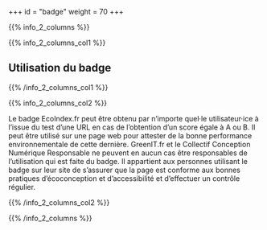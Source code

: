+++
id = "badge"
weight = 70
+++

{{% info_2_columns %}}

{{% info_2_columns_col1 %}}

## Utilisation du badge

{{% /info_2_columns_col1 %}}

{{% info_2_columns_col2 %}}

Le badge EcoIndex.fr peut être obtenu par n’importe quel·le utilisateur·ice à l’issue du test d’une URL en cas de
l’obtention d’un score égale à A ou B. Il peut être utilisé sur une page web pour attester de la bonne performance
environnementale de cette dernière. GreenIT.fr et le Collectif Conception Numérique Responsable ne peuvent en aucun cas
être responsables de l’utilisation qui est faite du badge. Il appartient aux personnes utilisant le badge sur leur site
de s’assurer que la page est conforme aux bonnes pratiques d’éco&shy;conception et d’accessibilité et d’effectuer un
contrôle régulier.

{{% /info_2_columns_col2 %}}

{{% /info_2_columns %}}
